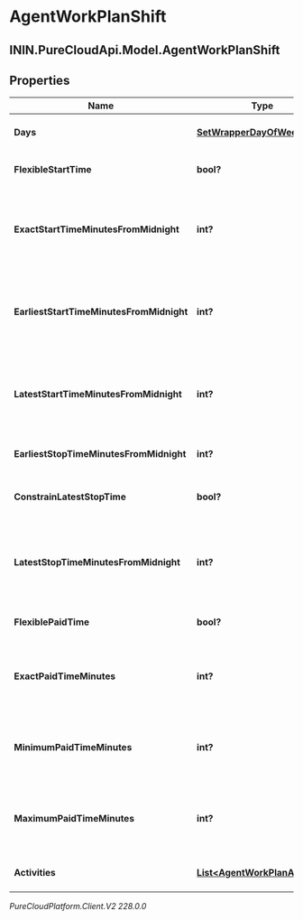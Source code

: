 # AgentWorkPlanShift

## ININ.PureCloudApi.Model.AgentWorkPlanShift

## Properties

|Name | Type | Description | Notes|
|------------ | ------------- | ------------- | -------------|
| **Days** | [**SetWrapperDayOfWeek**](SetWrapperDayOfWeek) | Days of the week applicable for this shift | |
| **FlexibleStartTime** | **bool?** | Whether the start time of the shift is flexible | |
| **ExactStartTimeMinutesFromMidnight** | **int?** | Exact start time of the shift defined as offset minutes from midnight. Used if flexibleStartTime &#x3D;&#x3D; false | |
| **EarliestStartTimeMinutesFromMidnight** | **int?** | Earliest start time of the shift defined as offset minutes from midnight. Used if flexibleStartTime &#x3D;&#x3D; true | |
| **LatestStartTimeMinutesFromMidnight** | **int?** | Latest start time of the shift defined as offset minutes from midnight. Used if flexibleStartTime &#x3D;&#x3D; true | |
| **EarliestStopTimeMinutesFromMidnight** | **int?** | This is the earliest time a shift can end | |
| **ConstrainLatestStopTime** | **bool?** | Whether the latest stop time constraint for the shift is enabled | |
| **LatestStopTimeMinutesFromMidnight** | **int?** | Latest stop time of the shift defined as offset minutes from midnight. Used if constrainStopTime &#x3D;&#x3D; true | |
| **FlexiblePaidTime** | **bool?** | Whether the paid time setting for the shift is flexible | |
| **ExactPaidTimeMinutes** | **int?** | Exact paid time in minutes configured for the shift. Used if flexiblePaidTime &#x3D;&#x3D; false | |
| **MinimumPaidTimeMinutes** | **int?** | Minimum paid time in minutes configured for the shift. Used if flexiblePaidTime &#x3D;&#x3D; true | |
| **MaximumPaidTimeMinutes** | **int?** | Maximum paid time in minutes configured for the shift. Used if flexiblePaidTime &#x3D;&#x3D; true | |
| **Activities** | [**List&lt;AgentWorkPlanActivity&gt;**](AgentWorkPlanActivity) | Activities configured for this shift | |



_PureCloudPlatform.Client.V2 228.0.0_
